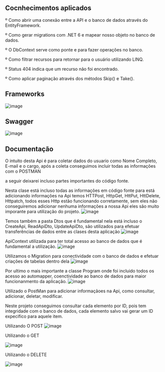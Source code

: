
## Cocnhecimentos aplicados

º Como abrir uma conexão entre a API e o banco de dados através do EntityFramework.

º Como gerar migrations com .NET 6 e mapear nosso objeto no banco de dados.

º O DbContext serve como ponte e para fazer operações no banco.

º Como filtrar recursos para retornar para o usuário utilizando LINQ.

º Status 404 indica que um recurso não foi encontrado.

º Como aplicar paginação através dos métodos Skip() e Take().

## Frameworks
![image](https://github.com/VitorRoque1/MinhaPrimeiraApi/assets/153464680/570b004a-8fb6-48e5-b517-c5cdefd1b80d)

## Swagger
![image](https://github.com/VitorRoque1/MinhaPrimeiraApi/assets/153464680/3d8bc13c-aa44-4f37-8b62-cd9c9a6d510d)



## Documentação

O intuito desta Api é para coletar dados do usuario como Nome Completo, E-mail e o cargo, após a coleta conseguimos incluir todas as informações com o POSTMAN

a seguir deixarei incluso partes importantes do código fonte.

Nesta clase está incluso todas as informações em código fonte para está adicionando informações na Api
temos HTTPost, HttpGet, HttPut, HttDelete, Httpatch, todos esses Http estão funcionando corretamente, sem eles não conseguiremos adicionar nenhuma informações a nossa Api
eles são muito imporante para utilização do projeto. 
![image](https://github.com/VitorRoque1/MinhaPrimeiraApi/assets/153464680/3a61b67a-7951-43b7-8ec9-441522264b95)

Temos também a pasta Dtos que é fundamental nela está incluso o CreateApi, ReadApiDto, UpdateApiDto, são utilizados para efetuar transferências de dados entre as clases desta aplicação 
![image](https://github.com/VitorRoque1/MinhaPrimeiraApi/assets/153464680/b90198ea-8586-4c3f-8437-7f73eb1e2d76)

ApiContext utilizada para ter total acesso ao banco de dados que é fundamental a utilização.
![image](https://github.com/VitorRoque1/MinhaPrimeiraApi/assets/153464680/046f5b29-a994-4f30-81a7-417ed305ddd0)


Utilizamos o Migration para conectividade com o banco de dados e efetuar criações de tabelas dentro dela
![image](https://github.com/VitorRoque1/MinhaPrimeiraApi/assets/153464680/2734709f-be3a-4140-b793-23492642e8d9)

Por ultimo o mais importante a classe Program onde foi incluido todos os acesso ao automapper, coenctividade ao banco de dados para maior funcionanmento da aplicação. 
![image](https://github.com/VitorRoque1/MinhaPrimeiraApi/assets/153464680/c1b4e425-3ed2-4be4-a709-212b443459e2)



Utilizado o PostMan para adicionar informaçãoes na Api, como consultar, adicionar, deletar, modificar.

Neste projeto conseguimos consultar cada elemento por ID, pois tem integridade com o banco de dados, cada elemento salvo vai gerar um ID expecifico para aquele item. 

Utilizando O POST
![image](https://github.com/VitorRoque1/MinhaPrimeiraApi/assets/153464680/ad72619f-886c-4d11-a82f-2faed70ea3d2)


Utilizando o GET

![image](https://github.com/VitorRoque1/MinhaPrimeiraApi/assets/153464680/adb5869d-7eb1-4a56-8617-904fb92fc03b)

Utilizando o DELETE

![image](https://github.com/VitorRoque1/MinhaPrimeiraApi/assets/153464680/2d161edc-983a-4663-883f-17c6c1dcbfd9)






